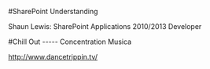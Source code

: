 ﻿#SharePoint Understanding

Shaun Lewis: SharePoint Applications 2010/2013 Developer


#Chill Out ----- Concentration Musica

http://www.dancetrippin.tv/

